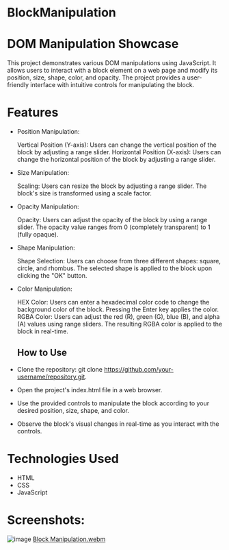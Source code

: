 # BlockManipulation
# DOM Manipulation Showcase

This project demonstrates various DOM manipulations using JavaScript. It allows users to interact with a block element on a web page and modify its position, size, shape, color, and opacity. The project provides a user-friendly interface with intuitive controls for manipulating the block.

# Features
- Position Manipulation:

  Vertical Position (Y-axis): Users can change the vertical position of the block by adjusting a range slider.
  Horizontal Position (X-axis): Users can change the horizontal position of the block by adjusting a range slider.
- Size Manipulation:

  Scaling: Users can resize the block by adjusting a range slider. The block's size is transformed using a scale factor.

- Opacity Manipulation:

  Opacity: Users can adjust the opacity of the block by using a range slider. The opacity value ranges from 0 (completely transparent) to 1 (fully opaque).

- Shape Manipulation:

  Shape Selection: Users can choose from three different shapes: square, circle, and rhombus. The selected shape is applied to the block upon clicking the "OK" button.

- Color Manipulation:

  HEX Color: Users can enter a hexadecimal color code to change the background color of the block. Pressing the Enter key applies the color.
  RGBA Color: Users can adjust the red (R), green (G), blue (B), and alpha (A) values using range sliders. The resulting RGBA color is applied to the block in real-time.
  
  ## How to Use

- Clone the repository: git clone https://github.com/your-username/repository.git.
- Open the project's index.html file in a web browser.
- Use the provided controls to manipulate the block according to your desired position, size, shape, and color.
- Observe the block's visual changes in real-time as you interact with the controls.

# Technologies Used

- HTML
- CSS
- JavaScript


# Screenshots:

![image](https://github.com/DanishKhan25/BlockManipulation/assets/115468271/623a4b50-f526-46df-a580-107f749993e0)
[Block Manipulation.webm](https://github.com/DanishKhan25/BlockManipulation/assets/115468271/4cf24b60-2d84-4723-ba50-f431fd3b6b5e)
